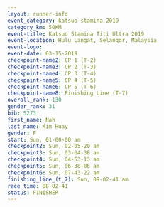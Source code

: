 ```yaml
---
layout: runner-info 
event_category: katsuo-stamina-2019 
category_km: 50KM 
event-title: Katsuo Stamina Titi Ultra 2019 
event-location: Hulu Langat, Selangor, Malaysia 
event-logo: 
event-date: 03-15-2019 
checkpoint-name2: CP 1 (T-2) 
checkpoint-name3: CP 2 (T-3) 
checkpoint-name4: CP 3 (T-4) 
checkpoint-name5: CP 4 (T-5) 
checkpoint-name6: CP 5 (T-6) 
checkpoint-name8: Finishing Line (T-7) 
overall_rank: 130
gender_rank: 31
bib: 5273
first_name: Nah
last_name: Kim Huay
gender: F
start: Sun, 01-00-00 am
checkpoint2: Sun, 02-05-20 am
checkpoint3: Sun, 03-04-38 am
checkpoint4: Sun, 04-53-13 am
checkpoint5: Sun, 06-38-06 am
checkpoint6: Sun, 07-43-22 am
finishing_line_(t_7): Sun, 09-02-41 am
race_time: 08-02-41
status: FINISHER
---
```

